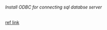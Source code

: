 ###### Install ODBC for connecting sql databse server 
[ref link](https://learn.microsoft.com/en-us/sql/connect/odbc/linux-mac/installing-the-microsoft-odbc-driver-for-sql-server?view=sql-server-2017&tabs=redhat18-install%2Calpine17-install%2Cdebian8-install%2Credhat7-13-install%2Crhel7-offline)


